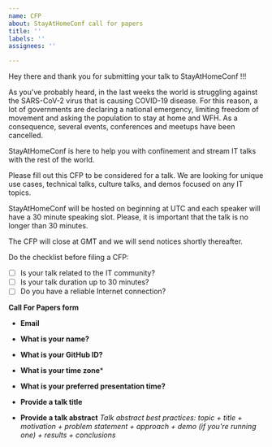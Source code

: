 ```yaml
---
name: CFP
about: StayAtHomeConf call for papers
title: ''
labels: ''
assignees: ''

---
```


Hey there and thank you for submitting your talk to StayAtHomeConf !!!

As you've probably heard, in the last weeks the world is struggling against the SARS-CoV-2 virus that is causing COVID-19 disease. For this reason, a lot of governments are declaring a national emergency, limiting freedom of movement and asking the population to stay at home and WFH. As a consequence, several events, conferences and meetups have been cancelled.

StayAtHomeConf is here to help you with confinement and stream IT talks with the rest of the world.

Please fill out this CFP to be considered for a talk. We are looking for unique use cases, technical talks, culture talks, and demos focused on any IT topics.

StayAtHomeConf will be hosted on <date> beginning at <time> UTC and each speaker will have a 30 minute speaking slot. Please, it is important that the talk is no longer than 30 minutes.

The CFP will close <date> at <time> GMT and we will send notices shortly thereafter. 

Do the checklist before filing a CFP:

- [ ] Is your talk related to the IT community?
- [ ] Is your talk duration up to 30 minutes?
- [ ] Do you have a reliable Internet connection?

**Call For Papers form**

* **Email**

* **What is your name?**

* **What is your GitHub ID?**

* **What is your time zone***

* **What is your preferred presentation time?**

* **Provide a talk title**

* **Provide a talk abstract**
*Talk abstract best practices: topic + title + motivation + problem statement + approach + demo (if you're running one) + results + conclusions*
